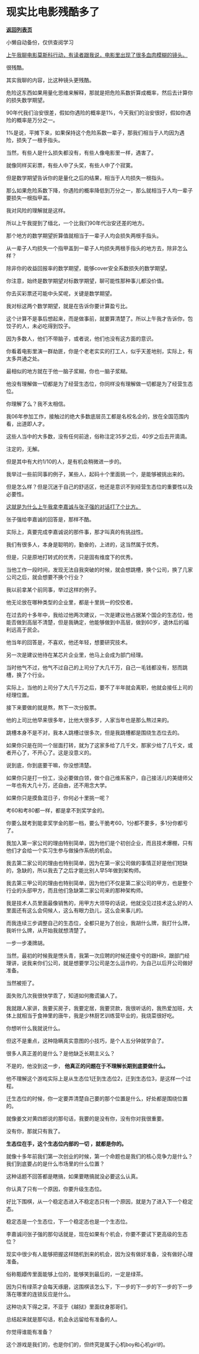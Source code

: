 # 现实比电影残酷多了

[**返回列表页**](/gzh/记忆承载3)

小懒自动备份，仅供查阅学习

[上午我聊电影莫斯科行动，有读者跟我说，电影里出现了很多血肉模糊的镜头。](http://mp.weixin.qq.com/s?__biz=MzU0MjYwNDU2Mw==&mid=2247512306&idx=1&sn=62a0651bcfdc5ee9c2b8242c2c9076a8&chksm=fb1adc8ecc6d55988f584f0a8ea2cc6b944b0126b673e5a39c699201d7f3544cd06dca0db923&scene=21#wechat_redirect)  

很残酷。

其实我聊的内容，比这种镜头更残酷。  

危险这东西如果用量化思维来解释，那就是把危险系数折算成概率，然后去计算你的损失数学期望。  

90年代我们治安很差，假如你遇险的概率是1%，今天我们的治安很好，假如你遇险的概率是万分之一。

1%是说，平摊下来，如果保持这个危险系数一辈子，那我们相当于人均因为遇险，损失了一根手指头。  

当然，有些人是什么损失都没有，有些人像电影里一样，遇害了。  

就像同样买彩票，有些人中了头奖，有些人中了个寂寞。  

但是数学期望告诉你的是量化之后的结果，相当于人均损失一根指头。  

那么如果危险系数下降，你遇险的概率降低到万分之一，那么就相当于人均一辈子要损失一根指甲盖。

我对风险的理解就是这样。  

所以上午我提到了缅北，一个比我们90年代治安还差的地方。

那个地方的数学期望折算值就相当于一辈子人均会损失两根手指头。  

从一辈子人均损失一个指甲盖到一辈子人均损失两根手指头的地方去，除非怎么样？

除非你的收益回报率的数学期望，能够cover安全系数损失的数学期望。

你注意，始终是数学期望对标数学期望，聊可能性那种事儿都没价值。

你去买彩票还可能中头奖呢，关键是数学期望。

我对标这两个数学期望，就是在告诉你要计算盈亏比。

这个计算不是事后想起来，而是做事前，就要算清楚了。所以上午我才告诉你，包饺子的人，未必吃得到饺子。  

因为多数人，他们不带脑子，或者说，他们也没有这方面的意识。  

你看着电影里演一群劫匪，你是个老老实实的打工人，似乎天差地别，实际上，有太多共通之处。  

最相似的地方就在于他一脑子浆糊，你也一脑子浆糊。

他没有理解做一切都是为了经营生态位，你同样没有理解做一切都是为了经营生态位。  

你理解了么？我不太相信。  

我06年参加工作，接触过的绝大多数底层员工都是名校名企的，放在全国范围内看，出道即人才。

这些人当中的大多数，没有任何前途，俗称注定35岁之后，40岁之后去开滴滴。  

注定的，无解。  

但是其中有大约1/10的人，是有机会稍微进一步的。  

我举过一些前同事的例子，某些人，起码十个里面挑一个，是能够被挑出来的。

但是怎么样？但是沉迷于自己的舒适区，他还是意识不到经营生态位的重要性以及必要性。  

[这就是为什么上午我拿李嘉诚与张子强的对话打了个比方。](http://mp.weixin.qq.com/s?__biz=MzU0MjYwNDU2Mw==&mid=2247512306&idx=1&sn=62a0651bcfdc5ee9c2b8242c2c9076a8&chksm=fb1adc8ecc6d55988f584f0a8ea2cc6b944b0126b673e5a39c699201d7f3544cd06dca0db923&scene=21#wechat_redirect)  

张子强给李嘉诚的回答是，那样不酷。  

实际上，真要完成李嘉诚说的那件事，那才叫真的有挑战性。

我们有很多人，本身是聪明的，勤奋的，上进的，这当然属于优秀。  

但是，只是原地打转式的优秀，只是固有维度下的优秀。  

当他工作一段时间，发现无法自我突破的时候，就会想跳槽，换个公司，换了几家公司之后，就会想要不换个行业？  

我以前拿某个前同事，举过这样的例子。  

他无论放在哪种类型的企业里，都是十里挑一的佼佼者。

在过去的十多年中，我给过他两次建议，一次是建议他占据某个国企的生态位，他能否做到高层不清楚，但是我确定，他能够做到中高层，做到60岁，退休后的福利远高于民企。  

他当年的回答是，不喜欢，他还年轻，想要研究技术。  

另一次是建议他待在某芯片企业里，他马上会成为部门经理。  

当时他气不过，他气不过自己的上司分了大几千万，自己一毛钱都没有，怒而跳槽，换了个行业。

实际上，当他的上司分了大几千万之后，要不了半年就会离职，他就会接任上司的经理位置。

接下来要做的就是熬，熬下一次分股票。

他的上司比他早来很多年，比他大很多岁，人家当年也是那么熬过来的。

跳槽本身不是不对，我本人跳槽过很多次，但是我跳槽都是围绕生态位去的。  

如果你只是在同一个层面打转，就为了这家多给了几千文，那家少给了几千文，或者开心了，不开心了。这是没意义的。

说到底，你到底要干嘛，你没想清楚。  

如果你只是打一份工，没必要做白领，做个自己维系客户，自己接活儿的美缝师父一年也有大几十万，还自由，还不用念大学。  

如果你只是摸鱼混日子，你何必十里挑一呢？  

考60和考80都一样，都是拿不到奖学金的。

你要么就考到能拿奖学金的那一档，要么干脆考60，1分都不要多，多1分你都亏了。  

我加入第一家公司的理由特别简单，因为他们是个初创企业，而且技术爆棚，只有他们才会给一个实习生参与做操作系统的机会。  

我去第二家公司的理由也特别简单，因为在第一家公司做的事情正好是他们短缺的，急缺的，所以我去了之后才能比别人早5年做到架构师。  

我去第三甲公司的理由也特别简单，因为他们不仅是第二家公司的甲方，也是整个行业的头部甲方，而且他们急缺第二家公司来的那种架构师。

我是技术人员里面最像销售的，用甲方大领导的话说，他就没见过技术这么好的人里面还有这么会伺候人，这么有眼力劲儿，这么会来事儿的。  

而我连续三步调整自己的生态位，全都只是为了创业，我胡什么牌，我打什么牌，我听什么牌，从开始我就想清楚了。  

一步一步凑牌胡。

当然，最初的时候我是愣头青，我第一次应聘的时候还傻兮兮的跟HR，跟部门经理讲，说我来你们公司，就是想要学习公司是怎么运作的，为自己以后开公司做好准备。  

当然被拒了。  

面失败几次我很快学乖了，知道如何撒谎骗人了。

我就跟人家讲，我要买房子，我要定居，我要贷款，我很听话的，我热爱加班，大体上就相当于食神里的唐牛，我是少林厨艺训练营毕业的，我烧菜很好吃。

你想听什么我就说什么。

但这不是重点，这种隐瞒真实意图的小技巧，是个人五分钟就学会了。  

很多人真正差的是什么？是他缺乏长期主义么？

不是的，他没到这一步， **他真正的问题在于不理解长期到底要做什么。**  

他不理解这个游戏实际上是从生态位1迁到生态位2，迁到生态位3，是这样一个过程。  

迁生态位的时候，你一定要弄清楚自己要的那个位置是什么，好处都是围绕位置的。

就像姜文对黄四郎说的那句话，我要的是没有你，没有你对我很重要。  

没有你，那就只有我了。

 **生态位在手，这个生态位内部的一切 ，就都是你的。**

就像十多年前我们第一次创业的时候，第一个命题也是我们的核心竞争力是什么？我们到底要占的是什么市场里的什么位置？  

这种话题不回答都是瞎搞，如果要瞎搞就没必要这么认真。  

你认真了只有一个原因，你要升级生态位。

好比下围棋，从一个稳定态进入不稳定态只有一个原因，就是为了进入下一个稳定态。

稳定态是一个生态位，下一个稳定态也是一个生态位。

李嘉诚问张子强的那句话就是，现在如果有个机会，你要不要试下更高级的生态位？

现实中很少有人能够把握这样随机到来的机会，因为没有做好准备，没有做好心理准备。

俗称甄嬛传里面能够上位的，能够笑到最后的，一定是绿茶。

因为只有绿茶才会每天琢磨，这围棋该怎么下，下一步的下一步的下一步的下一步落在哪里的连锁反应是什么。

这种功夫下得之深，不亚于《越狱》里面纹身那哥们。

总结起来就是那句话，机会永远留给有准备的人。

你觉得谁能有准备？

这个游戏是我们的，也是你们的，但终究是属于心机boy和心机girl的。

